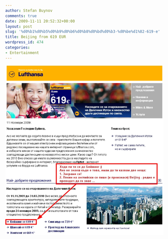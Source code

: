 ```yaml
---
author: Stefan Buynov
comments: true
date: 2009-11-11 20:52:32+00:00
layout: post
slug: '%d0%b1%d0%b5%d0%b9%d0%b6%d0%b8%d0%bd%d0%b3-%d0%be%d1%82-619-e'
title: Beijing from 619 EUR
wordpress_id: 474
categories:
- Entertainment
---
```


[![Beijing](/images/2009/11/beijing.jpg)](/images/2009/11/beijing.jpg)
